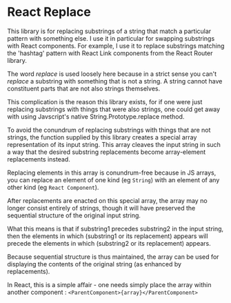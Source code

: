 # React Replace

This library is for replacing substrings of a string that match a particular pattern with something else.
I use it in particular for swapping substrings with React components.
For example, I use it to replace substrings matching the 'hashtag' pattern with React Link components from the React Router library.

The word *replace* is used loosely here because in a strict sense you can't *replace* a substring with something that is not a string.
A string cannot have constituent parts that are not also strings themselves.

This complication is the reason this library exists, for if one were just replacing substrings with things that were also strings, one could get away with using Javscript's native String.Prototype.replace method.

To avoid the conundrum of replacing substrings with things that are not strings, the function supplied by this library creates a special array representation of its input string.
This array cleaves the input string in such a way that the desired substring replacements become array-element replacements instead.

Replacing elements in this array is conundrum-free because in JS arrays, you can replace an element of one kind (eg `String`) with an element of any other kind (eg `React Component`).


After replacements are enacted on this special array, the array may no longer consist entirely of strings, though it will have preserved the sequential structure of the original input string.

What this means is that if substring1 precedes substring2 in the input string,
then the elements in which (substring1 or its replacement) appears will precede the elements in which (substring2 or its replacement) appears.

Because sequential structure is thus maintained, the array can be used for displaying the contents of the original string (as enhanced by replacements).

In React, this is a simple affair - one needs simply place the array within another component :
```<ParentComponent>{array}</ParentComponent>```